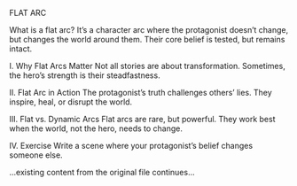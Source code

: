 FLAT ARC

What is a flat arc? It’s a character arc where the protagonist doesn’t change, but changes the world around them. Their core belief is tested, but remains intact.

I. Why Flat Arcs Matter
Not all stories are about transformation. Sometimes, the hero’s strength is their steadfastness.

II. Flat Arc in Action
The protagonist’s truth challenges others’ lies. They inspire, heal, or disrupt the world.

III. Flat vs. Dynamic Arcs
Flat arcs are rare, but powerful. They work best when the world, not the hero, needs to change.

IV. Exercise
Write a scene where your protagonist’s belief changes someone else.

...existing content from the original file continues...
